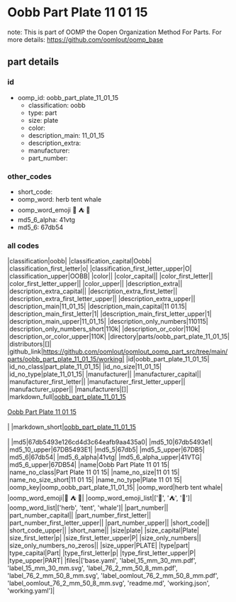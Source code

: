 # Oobb Part Plate 11 01 15  

note: This is part of OOMP the Oopen Organization Method For Parts. For more details: https://github.com/oomlout/oomp_base

##  part details





### id
* oomp_id: oobb_part_plate_11_01_15
  * classification: oobb
  * type: part
  * size: plate
  * color: 
  * description_main: 11_01_15
  * description_extra: 
  * manufacturer: 
  * part_number: 

### other_codes
* short_code: 
* oomp_word: herb tent whale
* oomp_word_emoji :herb: :tent: :whale:
* md5_6_alpha: 41vtg
* md5_6: 67db54

### all codes 
|classification|oobb|
|classification_capital|Oobb|
|classification_first_letter|o|
|classification_first_letter_upper|O|
|classification_upper|OOBB|
|color||
|color_capital||
|color_first_letter||
|color_first_letter_upper||
|color_upper||
|description_extra||
|description_extra_capital||
|description_extra_first_letter||
|description_extra_first_letter_upper||
|description_extra_upper||
|description_main|11_01_15|
|description_main_capital|11 01.15|
|description_main_first_letter|1|
|description_main_first_letter_upper|1|
|description_main_upper|11_01_15|
|description_only_numbers|110115|
|description_only_numbers_short|110k|
|description_or_color|110k|
|description_or_color_upper|110K|
|directory|parts/oobb_part_plate_11_01_15|
|distributors|[]|
|github_link|https://github.com/oomlout/oomlout_oomp_part_src/tree/main/parts/oobb_part_plate_11_01_15/working|
|id|oobb_part_plate_11_01_15|
|id_no_class|part_plate_11_01_15|
|id_no_size|11_01_15|
|id_no_type|plate_11_01_15|
|manufacturer||
|manufacturer_capital||
|manufacturer_first_letter||
|manufacturer_first_letter_upper||
|manufacturer_upper||
|manufacturers|[]|
|markdown_full|[oobb_part_plate_11_01_15](https://github.com/oomlout/oomlout_oomp_part_src/tree/main/parts/oobb_part_plate_11_01_15/working)<br>[](https://github.com/oomlout/oomlout_oomp_part_src/tree/main/parts/oobb_part_plate_11_01_15/working)<br>[Oobb Part Plate 11 01 15](https://github.com/oomlout/oomlout_oomp_part_src/tree/main/parts/oobb_part_plate_11_01_15/working)<br><br>|
|markdown_short|[oobb_part_plate_11_01_15](https://github.com/oomlout/oomlout_oomp_part_src/tree/main/parts/oobb_part_plate_11_01_15/working)<br><br>|
|md5|67db5493e126cd4d3c64eafb9aa435a0|
|md5_10|67db5493e1|
|md5_10_upper|67DB5493E1|
|md5_5|67db5|
|md5_5_upper|67DB5|
|md5_6|67db54|
|md5_6_alpha|41vtg|
|md5_6_alpha_upper|41VTG|
|md5_6_upper|67DB54|
|name|Oobb Part Plate 11 01 15|
|name_no_class|Part Plate 11 01 15|
|name_no_size|11 01 15|
|name_no_size_short|11 01 15|
|name_no_type|Plate 11 01 15|
|oomp_key|oomp_oobb_part_plate_11_01_15|
|oomp_word|herb tent whale|
|oomp_word_emoji|:herb: :tent: :whale:|
|oomp_word_emoji_list|[':herb:', ':tent:', ':whale:']|
|oomp_word_list|['herb', 'tent', 'whale']|
|part_number||
|part_number_capital||
|part_number_first_letter||
|part_number_first_letter_upper||
|part_number_upper||
|short_code||
|short_code_upper||
|short_name||
|size|plate|
|size_capital|Plate|
|size_first_letter|p|
|size_first_letter_upper|P|
|size_only_numbers||
|size_only_numbers_no_zeros||
|size_upper|PLATE|
|type|part|
|type_capital|Part|
|type_first_letter|p|
|type_first_letter_upper|P|
|type_upper|PART|
|files|['base.yaml', 'label_15_mm_30_mm.pdf', 'label_15_mm_30_mm.svg', 'label_76_2_mm_50_8_mm.pdf', 'label_76_2_mm_50_8_mm.svg', 'label_oomlout_76_2_mm_50_8_mm.pdf', 'label_oomlout_76_2_mm_50_8_mm.svg', 'readme.md', 'working.json', 'working.yaml']|
